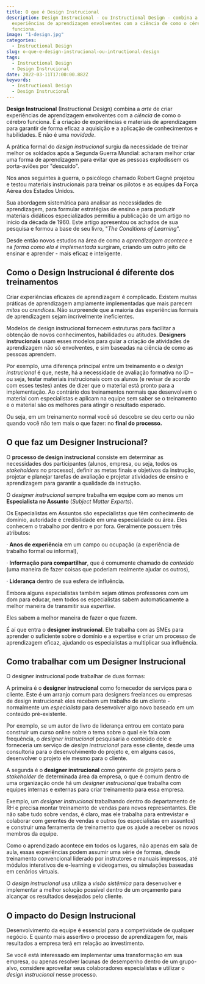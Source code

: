 ```yaml
---
title: O que é Design Instrucional
description: Design Instrucional - ou Instructional Design - combina a arte de criar
  experiências de aprendizagem envolventes com a ciência de como o cérebro
  funciona.
image: "1-design.jpg"
categories:
  - Instructional Design
slug: o-que-e-design-instrucional-ou-intructional-design
tags:
  - Instructional Design
  - Design Instrucional
date: 2022-03-11T17:00:00.882Z
keywords:
  - Instructional Design
  - Design Instrucional
---
```


**Design Instrucional** (Instructional Design) combina a *arte* de criar experiências de aprendizagem envolventes com a *ciência* de como o cérebro funciona. É a criação de experiências e materiais de aprendizagem para garantir de forma eficaz a aquisição e a aplicação de conhecimentos e habilidades. E não é uma *novidade*.

A prática formal do *design instrucional* surgiu da necessidade de treinar melhor os soldados após a Segunda Guerra Mundial: acharam melhor criar uma forma de aprendizagem para evitar que as pessoas explodissem os porta-aviões por "descuido".

Nos anos seguintes à guerra, o psicólogo chamado Robert Gagné projetou e testou materiais instrucionais para treinar os pilotos e as equipes da Força Aérea dos Estados Unidos. 

Sua abordagem sistemática para analisar as necessidades de aprendizagem, para formular estratégias de ensino e para produzir materiais didáticos especializados permitiu a publicação de um artigo no início da década de 1960. Este artigo apresentou os achados de sua pesquisa e formou a base de seu livro, "*The Conditions of Learning*".

Desde então novos estudos na área de como a *aprendizagem acontece* e na *forma como ela é implementada* surgiram, criando um outro jeito de ensinar e aprender - mais eficaz e inteligente.

## Como o Design Instrucional é diferente dos treinamentos

Criar experiências eficazes de aprendizagem é complicado. Existem muitas práticas de aprendizagem amplamente implementadas que mais parecem *mitos* ou *crendices*. Não surpreende que a maioria das experiências formais de aprendizagem sejam incrivelmente ineficientes. 

Modelos de design instrucional fornecem estruturas para facilitar a obtenção de novos conhecimentos, habilidades ou atitudes. **Designers instrucionais** usam esses modelos para guiar a criação de atividades de aprendizagem não só envolventes, e sim baseadas na ciência de como as pessoas aprendem.

Por exemplo, uma diferença principal entre um treinamento e o *design instrucional* é que, neste, há a necessidade de avaliação formativa no ID – ou seja, testar materiais instrucionais com os alunos (e revisar de acordo com esses testes) antes de dizer que o material está pronto para a implementação. Ao contrário dos treinamentos normais que desenvolvem o material com especialistas e aplicam na equipe sem saber se o treinamento e o material são os melhores para atingir o resultado esperado.

Ou seja, em um treinamento normal você só descobre se deu certo ou não quando você não tem mais o que fazer: no **final do processo.**

## O que faz um Designer Instrucional?

O **processo de design instrucional** consiste em determinar as necessidades dos participantes (alunos, empresa, ou seja, todos os *stakeholders* no processo), definir as metas finais e objetivos da instrução, projetar e planejar tarefas de avaliação e projetar atividades de ensino e aprendizagem para garantir a qualidade da instrução.

O *designer instrucional* sempre trabalha em equipe com ao menos um **Especialista no Assunto** (*Subject Matter Experts*).

Os Especialistas em Assuntos são especialistas que têm conhecimento de domínio, autoridade e credibilidade em uma especialidade ou área. Eles conhecem o trabalho por dentro e por fora. Geralmente possuem três atributos: 

·     **Anos de experiência** em um campo ou ocupação (a experiência de trabalho formal ou informal),

·     **Informação para compartilhar**, que é comumente chamado de *conteúdo* (uma maneira de fazer coisas que poderiam realmente ajudar os outros),

·     **Liderança** dentro de sua esfera de influência.

Embora alguns especialistas também sejam ótimos professores com um dom para educar, nem todos os especialistas sabem automaticamente a melhor maneira de transmitir sua *expertise*.

Eles sabem a melhor maneira de fazer o que fazem. 

É aí que entra o **designer instrucional**. Ele trabalha com as SMEs para aprender o suficiente sobre o domínio e a expertise e criar um processo de aprendizagem eficaz, ajudando os especialistas a multiplicar sua influência.

## Como trabalhar com um Designer Instrucional

O designer instrucional pode trabalhar de duas formas:

A primeira é o **designer instrucional** como fornecedor de serviços para o cliente. Este é um arranjo comum para designers freelances ou empresas de design instrucional: eles recebem um trabalho de um cliente - normalmente um *especialista* para desenvolver algo novo baseado em um conteúdo pré-existente.

Por exemplo, se um autor de livro de liderança entrou em contato para construir um curso online sobre o tema sobre o qual ele fala com frequência, o *designer instrucional* pesquisaria o conteúdo dele e forneceria um serviço de *design instrucional* para esse cliente, desde uma consultoria para o desenvolvimento do projeto e, em alguns casos, desenvolver o projeto ele mesmo para o cliente.

A segunda é o **designer instrucional** como gerente de projeto para o *stakeholder* de determinada área da empresa, o que é comum dentro de uma organização onde há um *designer instrucional* que trabalha com equipes internas e externas para criar treinamento para essa empresa. 

Exemplo, um *designer instrucional* trabalhando dentro do departamento de RH e precisa montar treinamento de vendas para novos representantes. Ele não sabe tudo sobre vendas, é claro, mas ele trabalha para entrevistar e colaborar com gerentes de vendas e outros (os especialistas em assuntos) e construir uma ferramenta de treinamento que os ajude a receber os novos membros da equipe.

Como o aprendizado acontece em todos os lugares, não apenas em sala de aula, essas experiências podem assumir uma série de formas, desde treinamento convencional liderado por instrutores e manuais impressos, até módulos interativos de e-learning e videogames, ou simulações baseadas em cenários virtuais.

O *design instrucional* usa utiliza a *visão sistêmica* para desenvolver e implementar a melhor solução possível dentro de um orçamento para alcançar os resultados desejados pelo cliente.

## O impacto do Design Instrucional

Desenvolvimento da equipe é essencial para a competividade de qualquer negócio. E quanto mais assertivo o processo de aprendizagem for, mais resultados a empresa terá em relação ao investimento. 

Se você está interessado em implementar uma transformação em sua empresa, ou apenas resolver lacunas de desempenho dentro de um grupo-alvo, considere aproveitar seus colaboradores especialistas e utilizar o *design instrucional* nesse processo.
